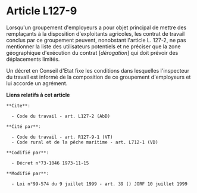 # Article L127-9

Lorsqu'un groupement d'employeurs a pour objet principal de mettre des remplaçants à la disposition d'exploitants agricoles,
les contrat de travail conclus par ce groupement peuvent, nonobstant l'article L. 127-2, ne pas mentionner la liste des
utilisateurs potentiels et ne préciser que la zone géographique d'exécution du contrat [*dérogation*] qui doit prévoir des
déplacements limités.

Un décret en Conseil d'Etat fixe les conditions dans lesquelles l'inspecteur du travail est informé de la composition de ce
groupement d'employeurs et lui accorde un agrément.

**Liens relatifs à cet article**

	**Cite**:

	  - Code du travail - art. L127-2 (AbD)

	**Cité par**:

	  - Code du travail - art. R127-9-1 (VT)
	  - Code rural et de la pêche maritime - art. L712-1 (VD)

	**Codifié par**:

	  - Décret n°73-1046 1973-11-15

	**Modifié par**:

	  - Loi n°99-574 du 9 juillet 1999 - art. 39 () JORF 10 juillet 1999
